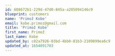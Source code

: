 ```yaml
---
id: 608672b1-229d-47d0-845a-a205094146c9
blueprint: customers
name: 'Primož Kobe'
email: kobe.primoz@gmail.com
title: 'Primož Kobe'
first_name: Primož
last_name: Kobe
updated_by: c82a7926-03bd-4bb0-81b3-2109899ea6c9
updated_at: 1654091703
---
```

